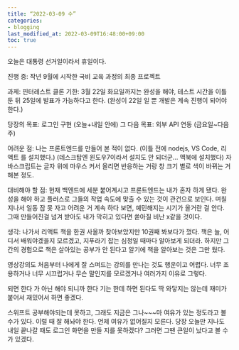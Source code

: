 ```yaml
---
title: “2022-03-09 수”
categories:
- blogging
last_modified_at: 2022-03-09T16:48:00+09:00
toc: true
---
```

오늘은 대통령 선거일이라서 휴일이다.

진행 중: 작년 9월에 시작한 국비 교육 과정의 최종 프로젝트

과제: 핀터레스트 클론
기한: 3월 22일 화요일까지는 완성을 해야, 테스트 시간을 이틀 둔 뒤 25일에 발표가 가능하다고 한다.
(완성이 22일 일 뿐 개발은 계속 진행이 되어야 한다.)

당장의 목표: 로그인 구현 (오늘+내일 안에)
그 다음 목표: 외부 API 연동 (금요일~다음주)

어려운 점:
나는 프론트엔드를 만들어 본 적이 없다. (이틀 전에 nodejs, VS Code, 리액트 를 설치했다.)
(데스크탑엔 윈도우7이라서 설치도 안 되더군... 맥북에 설치했다)
자바스크립트는 글자 위에 마우스 커서 올리면 반응하는 거랑 창 크기 별로 색이 바뀌는 거 해본 정도.

대비해야 할 점:
현재 백엔드에 세분 붙어계시고 프론트엔드는 내가 혼자 하게 됐다.
완성을 해야 하고 플러스로 그들의 작업 속도에 맞출 수 있는 것이 관건으로 보인다.
며칠 지나서 일동 잠 못 자고 어려운 거 계속 하다 보면, 예민해지는 시기가 올거란 걸 안다.
그때 만들어진걸 넘겨 받아도 내가 막히고 있다면 쏟아질 비난 x같을 것이다.

생각:
나가서 리액트 책을 한권 사올까 찾아보았지만 10권째 봐보다가 껐다.
책은 늘, 어디서 배워야겠을지 모르겠고, 지푸라기 잡는 심정일 때마다 알아보게 되더라.
하지만 그간의 경험으로 책은 살아있는 공부가 안 된다고 알기에 책을 알아보는 것은 그만 뒀다.

영상강의도 처음부터 나에게 잘 스며드는 강의를 만나는 것도 행운이고 어렵다.
너무 조용하거나 너무 시끄럽거나 무슨 말인지를 모르겠거나 여러가지 이유로 그렇다.

되면 한다 가 아닌
해야 되니까 한다 기는 한데
하면 된다도 딱 와닿지는 않는데
재미가 붙어서 재밌어서 하면 좋겠다.

스위프트 공부해야되는데 못하고,
그래도 지금은 그나~~~마 여유가 있는 정도라고 볼 수가 있다.
이럴 때 잘 해놔야 한다.
언제 여유가 없어질지 모른다. 당장 오늘만 지나도
내일 끝나갈 때도 로그인 화면을 만들 지를 못하겠다?
그러면 그땐 큰일이 났다고 볼 수가 있겠다.